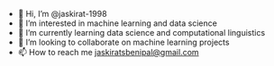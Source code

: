 - 👋 Hi, I’m @jaskirat-1998
- 👀 I’m interested in machine learning and data science
- 🌱 I’m currently learning data science and computational linguistics
- 💞️ I’m looking to collaborate on machine learning projects
- 📫 How to reach me jaskiratsbenipal@gmail.com

<!---
jaskirat-1998/jaskirat-1998 is a ✨ special ✨ repository because its `README.md` (this file) appears on your GitHub profile.
You can click the Preview link to take a look at your changes.
--->
